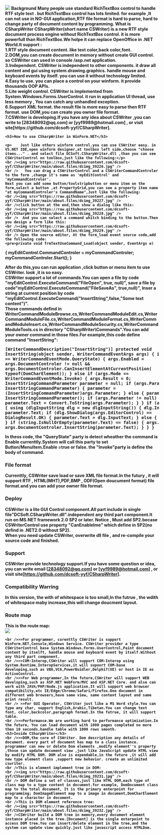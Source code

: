 <img src="https://raw.githubusercontent.com/dcsoft-yyf/CSharpWriter/main/snapshort.png"/>
	<b>Background</b>
<b/ > Many people use standard RichTextBox control to handle RTF style text . but RichTextBox control
        has lots limited. for example ,It can not use in NO-GUI application,RTF file format is hard to parse,
        hard to change party of document content by programming.
<b>What is CSharpWriter</b>
<b/ >CSharpWriter(short name CSWriter) is a new RTF style document process engine without RichTextBox control. it is more powerfull than RichTextBox.We holpe it can replace OpenOffice in .NET World.It support :
    <br />1.RTF style document content. like text color,back color,font.
    <br />2.DOM,you can create document in memory without create GUI control. so CSWriter can used in console /asp.net application.
    <br />3.Independent. CSWriter is independent to other components. it draw all content and gui using system.drawing.graphics. handle mouse and keyboard events by itself. you can use it without technology limited.
    <br />4.Easy to use. you can place a control on your winform. it provide thousands OOP APIs.
    <br />5.Lite weight control. CSWriter is implemented from System.Windows.Forms.UserControl. it run in application UI thread, use less memory , You can catch any unhandled exception.
    <br />6.Support XML format. the result file is more easy to parse then RTF format. use DOM,you can create you owner file format.
    <br />7.CSWriter is developing.If you have any idea about CSWriter ,you can write to [28348092@qq.com] or [yyf9989@hotmail.com] , or visit site[https://github.com/dcsoft-yyf/CSharpWriter].

    <h3>How to use CSharpWriter in WinForm.NET</h3>

    <p>    Just like others winform control.you can use CSWriter easy. in VS.NET IDE,open winform designer,at toolbox left side,choose "choose items..." . and select file DCSoft.CSharpWriter.dll ,than you can see CSWriterControl on toolbox,just like the following:</p>
    <br /><img src="https://raw.githubusercontent.com/dcsoft-yyf/CSharpWriter/main/about.files/dcimg_39226.jpg" />
    <br />   You can drag a CSWriterControl and a CSWriterCommandControler to the form ,change it's name as 'myEditControl' and 'myCommandControler'.
    Next you can add some button/toolstripbutton or menu item on the form,select a button ,at PropertyGrid,you can see a property item name "at myCommandControler's CommandName",Just like the following:
    <br /><img src="https://raw.githubusercontent.com/dcsoft-yyf/CSharpWriter/main/about.files/dcimg_39227.jpg" />
    <br />click button at the end,then show a dialog like this:
    <br /><img src="https://raw.githubusercontent.com/dcsoft-yyf/CSharpWriter/main/about.files/dcimg_39228.jpg" />
    <br />  And you can select a command whitch binding to the button.Then you design a form like this:
    <br /><img src="https://raw.githubusercontent.com/dcsoft-yyf/CSharpWriter/main/about.files/dcimg_39229.jpg" />
    <br /> Open the source editor, At the form_load event source code,add the following code:
    <pre>private void frmTextUseCommand_Load(object sender, EventArgs e)
{
    myEditControl.CommandControler = myCommandControler;
    myCommandControler.Start();
}</pre>
    <p>
        After do this,you can run application ,click button or menu item to use CSWriter. look ,it is so easy.
        <br /> CSWriter support a lot of commands.You can open a file by code "myEditControl.ExecuteCommand("FileOpen", true, null)", save a file by code"myEditControl.ExecuteCommand("FileSaveAs", true,null)", Inser a string at current position by code "myEditControl.ExecuteCommand("InsertString",false,"Some text content")".
        <br /> Those commands defind in WriterCommandModuleBrowse.cs,WriterCommandModuleEdit.cs,WriterCommandModuleFile.cs,WriterCommandModuleFormat.cs,WriterCommandModuleInsert.cs,WriterCommandModuleSecurity.cs,WriterCommandModuleTools.cs in directory "CSharpWriter\Commands".You can add your owner command in those files.For example,this code define command "InsertString":
    </p>
    <pre>[WriterCommandDescription("InsertString")]
protected void InsertString(object sender, WriterCommandEventArgs args)
{
    if (args.Mode == WriterCommandEventMode.QueryState)
    {
        args.Enabled = args.DocumentControler != null
            && args.DocumentControler.CanInsertElementAtCurrentPosition(
            typeof(DomCharElement));
    }
    else if (args.Mode == WriterCommandEventMode.Invoke)
    {
        args.Result = 0;
        InsertStringCommandParameter parameter = null;
        if (args.Parameter is InsertStringCommandParameter)
        {
            parameter = (InsertStringCommandParameter)args.Parameter;
        }
        else
        {
            parameter = new InsertStringCommandParameter();
            if (args.Parameter != null)
            {
                parameter.Text = Convert.ToString(args.Parameter);
            }
        }
        if (args.ShowUI)
        {
            using (dlgInputString dlg = new dlgInputString())
            {
                dlg.InputText = parameter.Text;
                if (dlg.ShowDialog(args.EditorControl) == DialogResult.OK)
                {
                    parameter.Text = dlg.InputText;
                }
                else
                {
                    return;
                }
            }
        }
        if (string.IsNullOrEmpty(parameter.Text) == false)
        {
            args.Result = args.DocumentControler.InsertString(parameter.Text);
        }
    }
}</pre>
    <p>
        In thess code, the "QueryState" party is detect wheather the command is Enable currenttly.System will call this party to set Button/MenuItem.Enable =true or false. the "Invoke"party is define the body of command.
    </p>
    <h3> File format</h3>
    Currenttly, CSWriter save load or save XML file format.In the futury , it will support RTF , HTML(MHT),PDF,BMP , ODF(Open doucument format) file format.and you can add your owner file format.
    <h3>Deploy</h3>
    CSWriter is a lite GUI Control component.All part include in single file"DCSoft.CSharpWriter.dll".independent any third part component.It run on MS.NET framework 2.0 SP2 or later. Notice , Must add SP2.becase CSWriterControl use property "CanEnableIme" which define in SP2(no defind in .NET2.0 without SP2).
    <br /> When you need update CSWriter, overwrite dll file , and re-compile your source code and finished.
    <h3>Support</h3>
    CSWriter provide technology support.If you have some question or idea, you can write email  [28348092@qq.com] or [yyf9989@hotmail.com] , or visit site[https://github.com/dcsoft-yyf/CSharpWriter].
    <h3>Compatibility Warring</h3>
    In this version, the with of whitespace is too small,In the futrue , the wdith of whitespace maby increase,this will change doucment layout.
    <h3>Route map</h3>
    This is the route map:
    <br /><img src="https://raw.githubusercontent.com/dcsoft-yyf/CSharpWriter/main/about.files/dcimg_39230.jpg" />

    <br />>>For programmer, curenttly CSWriter is support WinForm.NET,Console,Windows Service. CSWriter provider a type CSWriterControl base System.Windows.Forms.UserControl,Paint document content by itselft, handle mouse and keyboard event by itself.Without any third part component.
    <br />>>COM-Interop,CSWriter will support COM-Interop using System.Runtime.InteropServices,it will supoort COM-base developing,such as VB6,VC6,PowerBuidler,Delphi7(XE) or host in IE as ActiveControl.
    <br />>>For Web programmer,In the future,CSWriter will support WEB developing,such as ASP.NET WebForm/MVC and ASP.NET Core. and alse can work with JAVA/PHP/Node.js application.It will support web browser compatibility,etc IE/Edge/Chrome/Safari/Firefox.One document in different web browsers,have same view, same content layout and same print result.
    <br /> >>For GUI Operator, CSWriter just like a MS Word style.You can type any char, support English,Arabic,Tibetan.You can change text font, color,backcolor,paragraph format.In the futrue, it will support table.
    <br />>>Performance.We are working hard to performance optimization.In the future, You can load document with 1000 pages completed no more then 10 seconds.handle table with 1000 rows smooth.
    <h3>Inside CSharpWriter</h3>
    <br />>>DOM,the core of CSWriter. Dom description any details of document. every part of document has map to a class instance. programmer can new or delete Dom elements ,modify element''s property ,those can update document view ,just like JavaScript update HTML view by modify HTML DOM. DOM also is expendable,in the future ,it will add new type element class ,support new behavior. create an unlimited cswriter.
    <br />This is element implement tree in DOM:
    <br /><img src="https://raw.githubusercontent.com/dcsoft-yyf/CSharpWriter/main/about.files/dcimg_39231.jpg" />
    <br /> DOM define a set of classes,just like HTML DOM,each type of class map to a type content in document.for example, DomDocument class map to the total document, It is the primary enterpoint for programming; DomImageElement map to a image in document,DomCharElement map to a character in document.
    <br />This is DOM element reference tree:
    <br /><img src="https://raw.githubusercontent.com/dcsoft-yyf/CSharpWriter/main/about.files/dcimg_39232.jpg" />
    <br />CSWriter build a DOM tree in memory,every document element instance placed in the tree.[Document] is the single enterpoint to access DOM tree.You can insert/delete element in the tree,and the system can update view quickly.just like javascript access HTMLDom.
